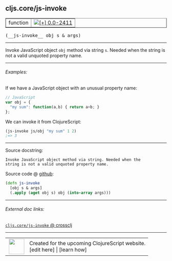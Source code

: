 ## cljs.core/js-invoke



 <table border="1">
<tr>
<td>function</td>
<td><a href="https://github.com/cljsinfo/cljs-api-docs/tree/0.0-2411"><img valign="middle" alt="[+] 0.0-2411" title="Added in 0.0-2411" src="https://img.shields.io/badge/+-0.0--2411-lightgrey.svg"></a> </td>
</tr>
</table>


 <samp>
(__js-invoke__ obj s & args)<br>
</samp>

---

Invoke JavaScript object `obj` method via string `s`. Needed when the string is
not a valid unquoted property name.

---

###### Examples:

If we have a JavaScript object with an unusual property name:

```js
// JavaScript
var obj = {
  "my sum": function(a,b) { return a+b; }
};
```

We can invoke it from ClojureScript:

```clj
(js-invoke js/obj "my sum" 1 2)
;=> 3
```

---



Source docstring:

```
Invoke JavaScript object method via string. Needed when the
string is not a valid unquoted property name.
```


Source code @ [github](https://github.com/clojure/clojurescript/blob/r2740/src/cljs/cljs/core.cljs#L219-L223):

```clj
(defn js-invoke
  [obj s & args]
  (.apply (aget obj s) obj (into-array args)))
```

<!--
Repo - tag - source tree - lines:

 <pre>
clojurescript @ r2740
└── src
    └── cljs
        └── cljs
            └── <ins>[core.cljs:219-223](https://github.com/clojure/clojurescript/blob/r2740/src/cljs/cljs/core.cljs#L219-L223)</ins>
</pre>

-->

---



###### External doc links:

[`cljs.core/js-invoke` @ crossclj](http://crossclj.info/fun/cljs.core.cljs/js-invoke.html)<br>

---

 <table>
<tr><td>
<img valign="middle" align="right" width="48px" src="http://i.imgur.com/Hi20huC.png">
</td><td>
Created for the upcoming ClojureScript website.<br>
[edit here] | [learn how]
</td></tr></table>

[edit here]:https://github.com/cljsinfo/cljs-api-docs/blob/master/cljsdoc/cljs.core_js-invoke.cljsdoc
[learn how]:https://github.com/cljsinfo/cljs-api-docs/wiki/cljsdoc-files

<!--

This information was too distracting to show to readers, but I'll leave it
commented here since it is helpful to:

- pretty-print the data used to generate this document
- and show how to retrieve that data



The API data for this symbol:

```clj
{:description "Invoke JavaScript object `obj` method via string `s`. Needed when the string is\nnot a valid unquoted property name.",
 :ns "cljs.core",
 :name "js-invoke",
 :signature ["[obj s & args]"],
 :history [["+" "0.0-2411"]],
 :type "function",
 :full-name-encode "cljs.core_js-invoke",
 :source {:code "(defn js-invoke\n  [obj s & args]\n  (.apply (aget obj s) obj (into-array args)))",
          :title "Source code",
          :repo "clojurescript",
          :tag "r2740",
          :filename "src/cljs/cljs/core.cljs",
          :lines [219 223]},
 :examples [{:id "373cce",
             :content "If we have a JavaScript object with an unusual property name:\n\n```js\n// JavaScript\nvar obj = {\n  \"my sum\": function(a,b) { return a+b; }\n};\n```\n\nWe can invoke it from ClojureScript:\n\n```clj\n(js-invoke js/obj \"my sum\" 1 2)\n;=> 3\n```"}],
 :full-name "cljs.core/js-invoke",
 :docstring "Invoke JavaScript object method via string. Needed when the\nstring is not a valid unquoted property name."}

```

Retrieve the API data for this symbol:

```clj
;; from Clojure REPL
(require '[clojure.edn :as edn])
(-> (slurp "https://raw.githubusercontent.com/cljsinfo/cljs-api-docs/catalog/cljs-api.edn")
    (edn/read-string)
    (get-in [:symbols "cljs.core/js-invoke"]))
```

-->
